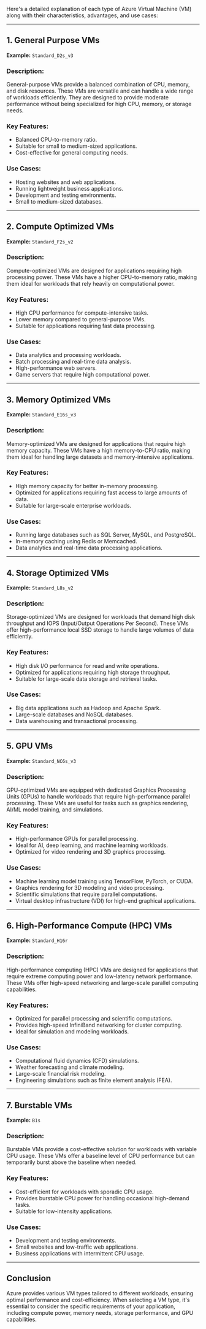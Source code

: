 Here's a detailed explanation of each type of Azure Virtual Machine (VM) along with their characteristics, advantages, and use cases:

---

## **1. General Purpose VMs**  
**Example:** `Standard_D2s_v3`  

### **Description:**  
General-purpose VMs provide a balanced combination of CPU, memory, and disk resources. These VMs are versatile and can handle a wide range of workloads efficiently. They are designed to provide moderate performance without being specialized for high CPU, memory, or storage needs.

### **Key Features:**
- Balanced CPU-to-memory ratio.
- Suitable for small to medium-sized applications.
- Cost-effective for general computing needs.

### **Use Cases:**  
- Hosting websites and web applications.
- Running lightweight business applications.
- Development and testing environments.
- Small to medium-sized databases.

---

## **2. Compute Optimized VMs**  
**Example:** `Standard_F2s_v2`  

### **Description:**  
Compute-optimized VMs are designed for applications requiring high processing power. These VMs have a higher CPU-to-memory ratio, making them ideal for workloads that rely heavily on computational power.

### **Key Features:**
- High CPU performance for compute-intensive tasks.
- Lower memory compared to general-purpose VMs.
- Suitable for applications requiring fast data processing.

### **Use Cases:**  
- Data analytics and processing workloads.
- Batch processing and real-time data analysis.
- High-performance web servers.
- Game servers that require high computational power.

---

## **3. Memory Optimized VMs**  
**Example:** `Standard_E16s_v3`  

### **Description:**  
Memory-optimized VMs are designed for applications that require high memory capacity. These VMs have a high memory-to-CPU ratio, making them ideal for handling large datasets and memory-intensive applications.

### **Key Features:**
- High memory capacity for better in-memory processing.
- Optimized for applications requiring fast access to large amounts of data.
- Suitable for large-scale enterprise workloads.

### **Use Cases:**  
- Running large databases such as SQL Server, MySQL, and PostgreSQL.
- In-memory caching using Redis or Memcached.
- Data analytics and real-time data processing applications.

---

## **4. Storage Optimized VMs**  
**Example:** `Standard_L8s_v2`  

### **Description:**  
Storage-optimized VMs are designed for workloads that demand high disk throughput and IOPS (Input/Output Operations Per Second). These VMs offer high-performance local SSD storage to handle large volumes of data efficiently.

### **Key Features:**
- High disk I/O performance for read and write operations.
- Optimized for applications requiring high storage throughput.
- Suitable for large-scale data storage and retrieval tasks.

### **Use Cases:**  
- Big data applications such as Hadoop and Apache Spark.
- Large-scale databases and NoSQL databases.
- Data warehousing and transactional processing.

---

## **5. GPU VMs**  
**Example:** `Standard_NC6s_v3`  

### **Description:**  
GPU-optimized VMs are equipped with dedicated Graphics Processing Units (GPUs) to handle workloads that require high-performance parallel processing. These VMs are useful for tasks such as graphics rendering, AI/ML model training, and simulations.

### **Key Features:**
- High-performance GPUs for parallel processing.
- Ideal for AI, deep learning, and machine learning workloads.
- Optimized for video rendering and 3D graphics processing.

### **Use Cases:**  
- Machine learning model training using TensorFlow, PyTorch, or CUDA.
- Graphics rendering for 3D modeling and video processing.
- Scientific simulations that require parallel computations.
- Virtual desktop infrastructure (VDI) for high-end graphical applications.

---

## **6. High-Performance Compute (HPC) VMs**  
**Example:** `Standard_H16r`  

### **Description:**  
High-performance computing (HPC) VMs are designed for applications that require extreme computing power and low-latency network performance. These VMs offer high-speed networking and large-scale parallel computing capabilities.

### **Key Features:**
- Optimized for parallel processing and scientific computations.
- Provides high-speed InfiniBand networking for cluster computing.
- Ideal for simulation and modeling workloads.

### **Use Cases:**  
- Computational fluid dynamics (CFD) simulations.
- Weather forecasting and climate modeling.
- Large-scale financial risk modeling.
- Engineering simulations such as finite element analysis (FEA).

---

## **7. Burstable VMs**  
**Example:** `B1s`  

### **Description:**  
Burstable VMs provide a cost-effective solution for workloads with variable CPU usage. These VMs offer a baseline level of CPU performance but can temporarily burst above the baseline when needed.

### **Key Features:**
- Cost-efficient for workloads with sporadic CPU usage.
- Provides burstable CPU power for handling occasional high-demand tasks.
- Suitable for low-intensity applications.

### **Use Cases:**  
- Development and testing environments.
- Small websites and low-traffic web applications.
- Business applications with intermittent CPU usage.

---

## **Conclusion**  
Azure provides various VM types tailored to different workloads, ensuring optimal performance and cost-efficiency. When selecting a VM type, it's essential to consider the specific requirements of your application, including compute power, memory needs, storage performance, and GPU capabilities.
